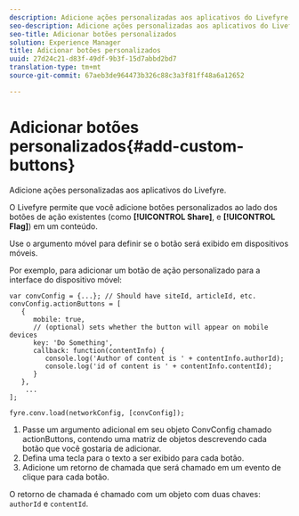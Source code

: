 ```yaml
---
description: Adicione ações personalizadas aos aplicativos do Livefyre.
seo-description: Adicione ações personalizadas aos aplicativos do Livefyre.
seo-title: Adicionar botões personalizados
solution: Experience Manager
title: Adicionar botões personalizados
uuid: 27d24c21-d83f-49df-9b3f-15d7abbd2bd7
translation-type: tm+mt
source-git-commit: 67aeb3de964473b326c88c3a3f81ff48a6a12652

---
```



# Adicionar botões personalizados{#add-custom-buttons}

Adicione ações personalizadas aos aplicativos do Livefyre.

O Livefyre permite que você adicione botões personalizados ao lado dos botões de ação existentes (como **[!UICONTROL Share]**, e **[!UICONTROL Flag]**) em um conteúdo.

Use o argumento móvel para definir se o botão será exibido em dispositivos móveis.

Por exemplo, para adicionar um botão de ação personalizado para a interface do dispositivo móvel:

```
var convConfig = {...}; // Should have siteId, articleId, etc. 
convConfig.actionButtons = [ 
   { 
      mobile: true,  
      // (optional) sets whether the button will appear on mobile devices 
      key: 'Do Something', 
      callback: function(contentInfo) { 
         console.log('Author of content is ' + contentInfo.authorId); 
         console.log('id of content is ' + contentInfo.contentId); 
      } 
   }, 
    ... 
]; 
  
fyre.conv.load(networkConfig, [convConfig]);
```

1. Passe um argumento adicional em seu objeto ConvConfig chamado actionButtons, contendo uma matriz de objetos descrevendo cada botão que você gostaria de adicionar.
1. Defina uma tecla para o texto a ser exibido para cada botão.
1. Adicione um retorno de chamada que será chamado em um evento de clique para cada botão.

O retorno de chamada é chamado com um objeto com duas chaves: `authorId` e `contentId`.
